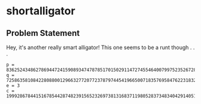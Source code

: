 # shortalligator
## Problem Statement

Hey, it's another really smart alligator! This one seems to be a runt though . . .

```
p = 83625243486278694472415908934747878517015029114727455464007997523526728908861
q = 72586358108422808800129663277207723787974454196650071835769584762231832455893
e = 3
c = 199928678441516785442874823915652326973813168371198052837348340429140512331159192676977946213961036591363169714191827729475745587917927733953125

```
